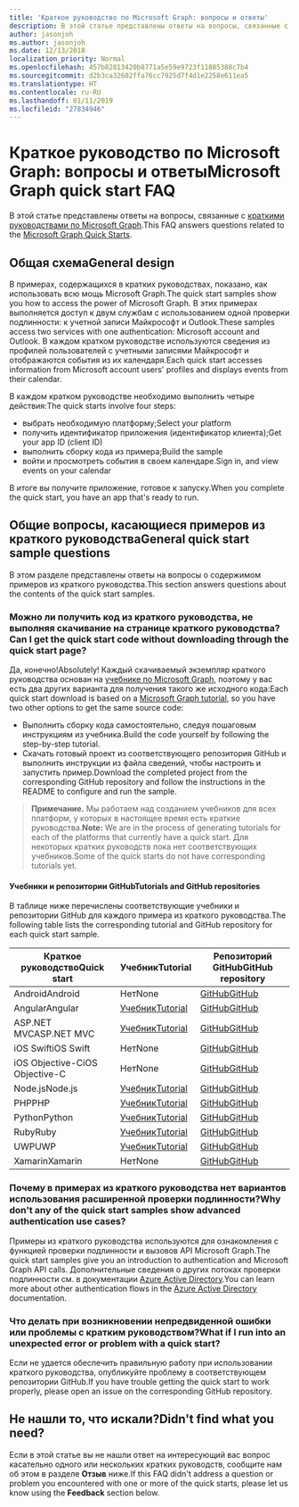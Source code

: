 ```yaml
---
title: 'Краткое руководство по Microsoft Graph: вопросы и ответы'
description: В этой статье представлены ответы на вопросы, связанные с краткими руководствами по Microsoft Graph.
author: jasonjoh
ms.author: jasonjoh
ms.date: 12/13/2018
localization_priority: Normal
ms.openlocfilehash: 457b82813420b8771a5e59e9723f11885388c7b4
ms.sourcegitcommit: d2b3ca32602ffa76cc7925d7f4d1e2258e611ea5
ms.translationtype: HT
ms.contentlocale: ru-RU
ms.lasthandoff: 01/11/2019
ms.locfileid: "27834946"
---
```

# <a name="microsoft-graph-quick-start-faq"></a><span data-ttu-id="ae737-103">Краткое руководство по Microsoft Graph: вопросы и ответы</span><span class="sxs-lookup"><span data-stu-id="ae737-103">Microsoft Graph quick start FAQ</span></span>

<span data-ttu-id="ae737-104">В этой статье представлены ответы на вопросы, связанные с [краткими руководствами по Microsoft Graph](https://developer.microsoft.com/graph/quick-start).</span><span class="sxs-lookup"><span data-stu-id="ae737-104">This FAQ answers questions related to the [Microsoft Graph Quick Starts](https://developer.microsoft.com/graph/quick-start).</span></span>

## <a name="general-design"></a><span data-ttu-id="ae737-105">Общая схема</span><span class="sxs-lookup"><span data-stu-id="ae737-105">General design</span></span>

<span data-ttu-id="ae737-106">В примерах, содержащихся в кратких руководствах, показано, как использовать всю мощь Microsoft Graph.</span><span class="sxs-lookup"><span data-stu-id="ae737-106">The quick start samples show you how to access the power of Microsoft Graph.</span></span> <span data-ttu-id="ae737-107">В этих примерах выполняется доступ к двум службам с использованием одной проверки подлинности: к учетной записи Майкрософт и Outlook.</span><span class="sxs-lookup"><span data-stu-id="ae737-107">These samples access two services with one authentication: Microsoft account and Outlook.</span></span> <span data-ttu-id="ae737-108">В каждом кратком руководстве используются сведения из профилей пользователей с учетными записями Майкрософт и отображаются события из их календаря.</span><span class="sxs-lookup"><span data-stu-id="ae737-108">Each quick start accesses information from Microsoft account users' profiles and displays events from their calendar.</span></span>

<span data-ttu-id="ae737-109">В каждом кратком руководстве необходимо выполнить четыре действия:</span><span class="sxs-lookup"><span data-stu-id="ae737-109">The quick starts involve four steps:</span></span>

- <span data-ttu-id="ae737-110">выбрать необходимую платформу;</span><span class="sxs-lookup"><span data-stu-id="ae737-110">Select your platform</span></span>
- <span data-ttu-id="ae737-111">получить идентификатор приложения (идентификатор клиента);</span><span class="sxs-lookup"><span data-stu-id="ae737-111">Get your app ID (client ID)</span></span>
- <span data-ttu-id="ae737-112">выполнить сборку кода из примера;</span><span class="sxs-lookup"><span data-stu-id="ae737-112">Build the sample</span></span>
- <span data-ttu-id="ae737-113">войти и просмотреть события в своем календаре.</span><span class="sxs-lookup"><span data-stu-id="ae737-113">Sign in, and view events on your calendar</span></span>

<span data-ttu-id="ae737-114">В итоге вы получите приложение, готовое к запуску.</span><span class="sxs-lookup"><span data-stu-id="ae737-114">When you complete the quick start, you have an app that's ready to run.</span></span>

## <a name="general-quick-start-sample-questions"></a><span data-ttu-id="ae737-115">Общие вопросы, касающиеся примеров из краткого руководства</span><span class="sxs-lookup"><span data-stu-id="ae737-115">General quick start sample questions</span></span>

<!-- markdownlint-disable MD026 -->

<span data-ttu-id="ae737-116">В этом разделе представлены ответы на вопросы о содержимом примеров из краткого руководства.</span><span class="sxs-lookup"><span data-stu-id="ae737-116">This section answers questions about the contents of the quick start samples.</span></span>

### <a name="can-i-get-the-quick-start-code-without-downloading-through-the-quick-start-page"></a><span data-ttu-id="ae737-117">Можно ли получить код из краткого руководства, не выполняя скачивание на странице краткого руководства?</span><span class="sxs-lookup"><span data-stu-id="ae737-117">Can I get the quick start code without downloading through the quick start page?</span></span>

<span data-ttu-id="ae737-118">Да, конечно!</span><span class="sxs-lookup"><span data-stu-id="ae737-118">Absolutely!</span></span> <span data-ttu-id="ae737-119">Каждый скачиваемый экземпляр краткого руководства основан на [учебнике по Microsoft Graph](tutorials.md), поэтому у вас есть два других варианта для получения такого же исходного кода:</span><span class="sxs-lookup"><span data-stu-id="ae737-119">Each quick start download is based on a [Microsoft Graph tutorial](tutorials.md), so you have two other options to get the same source code:</span></span>

- <span data-ttu-id="ae737-120">Выполнить сборку кода самостоятельно, следуя пошаговым инструкциям из учебника.</span><span class="sxs-lookup"><span data-stu-id="ae737-120">Build the code yourself by following the step-by-step tutorial.</span></span>
- <span data-ttu-id="ae737-121">Скачать готовый проект из соответствующего репозитория GitHub и выполнить инструкции из файла сведений, чтобы настроить и запустить пример.</span><span class="sxs-lookup"><span data-stu-id="ae737-121">Download the completed project from the corresponding GitHub repository and follow the instructions in the README to configure and run the sample.</span></span>

> <span data-ttu-id="ae737-122">**Примечание.** Мы работаем над созданием учебников для всех платформ, у которых в настоящее время есть краткие руководства.</span><span class="sxs-lookup"><span data-stu-id="ae737-122">**Note:** We are in the process of generating tutorials for each of the platforms that currently have a quick start.</span></span> <span data-ttu-id="ae737-123">Для некоторых кратких руководств пока нет соответствующих учебников.</span><span class="sxs-lookup"><span data-stu-id="ae737-123">Some of the quick starts do not have corresponding tutorials yet.</span></span>

#### <a name="tutorials-and-github-repositories"></a><span data-ttu-id="ae737-124">Учебники и репозитории GitHub</span><span class="sxs-lookup"><span data-stu-id="ae737-124">Tutorials and GitHub repositories</span></span>

<span data-ttu-id="ae737-125">В таблице ниже перечислены соответствующие учебники и репозитории GitHub для каждого примера из краткого руководства.</span><span class="sxs-lookup"><span data-stu-id="ae737-125">The following table lists the corresponding tutorial and GitHub repository for each quick start sample.</span></span>

| <span data-ttu-id="ae737-126">Краткое руководство</span><span class="sxs-lookup"><span data-stu-id="ae737-126">Quick start</span></span> | <span data-ttu-id="ae737-127">Учебник</span><span class="sxs-lookup"><span data-stu-id="ae737-127">Tutorial</span></span> | <span data-ttu-id="ae737-128">Репозиторий GitHub</span><span class="sxs-lookup"><span data-stu-id="ae737-128">GitHub repository</span></span> |
|-------------|----------|-------------------|
| <span data-ttu-id="ae737-129">Android</span><span class="sxs-lookup"><span data-stu-id="ae737-129">Android</span></span> | <span data-ttu-id="ae737-130">Нет</span><span class="sxs-lookup"><span data-stu-id="ae737-130">None</span></span> | [<span data-ttu-id="ae737-131">GitHub</span><span class="sxs-lookup"><span data-stu-id="ae737-131">GitHub</span></span>](https://github.com/microsoftgraph/android-java-connect-sample) |
| <span data-ttu-id="ae737-132">Angular</span><span class="sxs-lookup"><span data-stu-id="ae737-132">Angular</span></span> | [<span data-ttu-id="ae737-133">Учебник</span><span class="sxs-lookup"><span data-stu-id="ae737-133">Tutorial</span></span>](/graph/tutorials/angular) | [<span data-ttu-id="ae737-134">GitHub</span><span class="sxs-lookup"><span data-stu-id="ae737-134">GitHub</span></span>](https://github.com/microsoftgraph/msgraph-training-angularspa) |
| <span data-ttu-id="ae737-135">ASP.NET MVC</span><span class="sxs-lookup"><span data-stu-id="ae737-135">ASP.NET MVC</span></span> | [<span data-ttu-id="ae737-136">Учебник</span><span class="sxs-lookup"><span data-stu-id="ae737-136">Tutorial</span></span>](/graph/tutorials/aspnet) | [<span data-ttu-id="ae737-137">GitHub</span><span class="sxs-lookup"><span data-stu-id="ae737-137">GitHub</span></span>](https://github.com/microsoftgraph/msgraph-training-aspnetmvcapp) |
| <span data-ttu-id="ae737-138">iOS Swift</span><span class="sxs-lookup"><span data-stu-id="ae737-138">iOS Swift</span></span> | <span data-ttu-id="ae737-139">Нет</span><span class="sxs-lookup"><span data-stu-id="ae737-139">None</span></span> | [<span data-ttu-id="ae737-140">GitHub</span><span class="sxs-lookup"><span data-stu-id="ae737-140">GitHub</span></span>](https://github.com/microsoftgraph/ios-swift-connect-sample) |
| <span data-ttu-id="ae737-141">iOS Objective-C</span><span class="sxs-lookup"><span data-stu-id="ae737-141">iOS Objective-C</span></span> | <span data-ttu-id="ae737-142">Нет</span><span class="sxs-lookup"><span data-stu-id="ae737-142">None</span></span> | [<span data-ttu-id="ae737-143">GitHub</span><span class="sxs-lookup"><span data-stu-id="ae737-143">GitHub</span></span>](https://github.com/microsoftgraph/ios-objectivec-connect-rest-sample) |
| <span data-ttu-id="ae737-144">Node.js</span><span class="sxs-lookup"><span data-stu-id="ae737-144">Node.js</span></span> | [<span data-ttu-id="ae737-145">Учебник</span><span class="sxs-lookup"><span data-stu-id="ae737-145">Tutorial</span></span>](/graph/tutorials/node) | [<span data-ttu-id="ae737-146">GitHub</span><span class="sxs-lookup"><span data-stu-id="ae737-146">GitHub</span></span>](https://github.com/microsoftgraph/msgraph-training-nodeexpressapp) |
| <span data-ttu-id="ae737-147">PHP</span><span class="sxs-lookup"><span data-stu-id="ae737-147">PHP</span></span> | [<span data-ttu-id="ae737-148">Учебник</span><span class="sxs-lookup"><span data-stu-id="ae737-148">Tutorial</span></span>](/graph/tutorials/php) | [<span data-ttu-id="ae737-149">GitHub</span><span class="sxs-lookup"><span data-stu-id="ae737-149">GitHub</span></span>](https://github.com/microsoftgraph/msgraph-training-phpapp) |
| <span data-ttu-id="ae737-150">Python</span><span class="sxs-lookup"><span data-stu-id="ae737-150">Python</span></span> | [<span data-ttu-id="ae737-151">Учебник</span><span class="sxs-lookup"><span data-stu-id="ae737-151">Tutorial</span></span>](/graph/tutorials/python) | [<span data-ttu-id="ae737-152">GitHub</span><span class="sxs-lookup"><span data-stu-id="ae737-152">GitHub</span></span>](https://github.com/microsoftgraph/msgraph-training-pythondjangoapp) |
| <span data-ttu-id="ae737-153">Ruby</span><span class="sxs-lookup"><span data-stu-id="ae737-153">Ruby</span></span> | [<span data-ttu-id="ae737-154">Учебник</span><span class="sxs-lookup"><span data-stu-id="ae737-154">Tutorial</span></span>](/graph/tutorials/ruby) | [<span data-ttu-id="ae737-155">GitHub</span><span class="sxs-lookup"><span data-stu-id="ae737-155">GitHub</span></span>](https://github.com/microsoftgraph/msgraph-training-rubyrailsapp) |
| <span data-ttu-id="ae737-156">UWP</span><span class="sxs-lookup"><span data-stu-id="ae737-156">UWP</span></span> | [<span data-ttu-id="ae737-157">Учебник</span><span class="sxs-lookup"><span data-stu-id="ae737-157">Tutorial</span></span>](/graph/tutorials/uwp) | [<span data-ttu-id="ae737-158">GitHub</span><span class="sxs-lookup"><span data-stu-id="ae737-158">GitHub</span></span>](https://github.com/microsoftgraph/msgraph-training-uwp) |
| <span data-ttu-id="ae737-159">Xamarin</span><span class="sxs-lookup"><span data-stu-id="ae737-159">Xamarin</span></span> | <span data-ttu-id="ae737-160">Нет</span><span class="sxs-lookup"><span data-stu-id="ae737-160">None</span></span> | [<span data-ttu-id="ae737-161">GitHub</span><span class="sxs-lookup"><span data-stu-id="ae737-161">GitHub</span></span>](https://github.com/microsoftgraph/xamarin-csharp-connect-sample) |

### <a name="why-dont-any-of-the-quick-start-samples-show-advanced-authentication-use-cases"></a><span data-ttu-id="ae737-162">Почему в примерах из краткого руководства нет вариантов использования расширенной проверки подлинности?</span><span class="sxs-lookup"><span data-stu-id="ae737-162">Why don't any of the quick start samples show advanced authentication use cases?</span></span>

<span data-ttu-id="ae737-163">Примеры из краткого руководства используются для ознакомления с функцией проверки подлинности и вызовов API Microsoft Graph.</span><span class="sxs-lookup"><span data-stu-id="ae737-163">The quick start samples give you an introduction to authentication and Microsoft Graph API calls.</span></span> <span data-ttu-id="ae737-164">Дополнительные сведения о других потоках проверки подлинности см. в документации [Azure Active Directory](https://docs.microsoft.com/azure/active-directory/develop/authentication-scenarios).</span><span class="sxs-lookup"><span data-stu-id="ae737-164">You can learn more about other authentication flows in the [Azure Active Directory](https://docs.microsoft.com/azure/active-directory/develop/authentication-scenarios) documentation.</span></span>

### <a name="what-if-i-run-into-an-unexpected-error-or-problem-with-a-quick-start"></a><span data-ttu-id="ae737-165">Что делать при возникновении непредвиденной ошибки или проблемы с кратким руководством?</span><span class="sxs-lookup"><span data-stu-id="ae737-165">What if I run into an unexpected error or problem with a quick start?</span></span>

<span data-ttu-id="ae737-166">Если не удается обеспечить правильную работу при использовании краткого руководства, опубликуйте проблему в соответствующем репозитории GitHub.</span><span class="sxs-lookup"><span data-stu-id="ae737-166">If you have trouble getting the quick start to work properly, please open an issue on the corresponding GitHub repository.</span></span>

## <a name="didnt-find-what-you-need"></a><span data-ttu-id="ae737-167">Не нашли то, что искали?</span><span class="sxs-lookup"><span data-stu-id="ae737-167">Didn't find what you need?</span></span>

<span data-ttu-id="ae737-168">Если в этой статье вы не нашли ответ на интересующий вас вопрос касательно одного или нескольких кратких руководств, сообщите нам об этом в разделе **Отзыв** ниже.</span><span class="sxs-lookup"><span data-stu-id="ae737-168">If this FAQ didn't address a question or problem you encountered with one or more of the quick starts, please let us know using the **Feedback** section below.</span></span>
